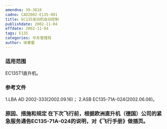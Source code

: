 ```yaml
---
amendno: 39-3810
cadno: CAD2002-E135-001
title: EC135发动机自动控制
publishdate: 2002-11-04
effdate: 2002-11-04
tags: E135
categories: 华东管理局
author: 徐春雷
---
```


### 适用范围 
EC135T1直升机。

### 参考文件
1.LBA 
AD 2002-333(2002.09.16)；
 2.ASB 
EC135-71A-024(2002.06.08)。


### 原因、措施和规定 在下次飞行前，根据欧洲直升机（德国）公司的紧急服务通告EC135-71A-024的说明，对《飞行手册》做插页。
